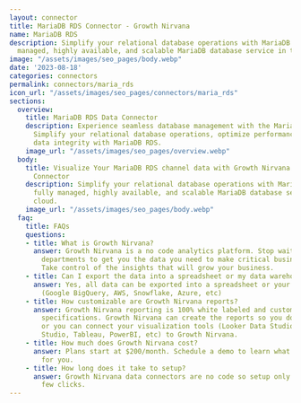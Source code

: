 ```yaml
---
layout: connector
title: MariaDB RDS Connector - Growth Nirvana
name: MariaDB RDS
description: Simplify your relational database operations with MariaDB RDS – a fully
  managed, highly available, and scalable MariaDB database service in the cloud.
image: "/assets/images/seo_pages/body.webp"
date: '2023-08-18'
categories: connectors
permalink: connectors/maria_rds
icon_url: "/assets/images/seo_pages/connectors/maria_rds"
sections:
  overview:
    title: MariaDB RDS Data Connector
    description: Experience seamless database management with the MariaDB RDS connector.
      Simplify your relational database operations, optimize performance, and ensure
      data integrity with MariaDB RDS.
    image_url: "/assets/images/seo_pages/overview.webp"
  body:
    title: Visualize Your MariaDB RDS channel data with Growth Nirvana's MariaDB RDS
      Connector
    description: Simplify your relational database operations with MariaDB RDS – a
      fully managed, highly available, and scalable MariaDB database service in the
      cloud.
    image_url: "/assets/images/seo_pages/body.webp"
  faq:
    title: FAQs
    questions:
    - title: What is Growth Nirvana?
      answer: Growth Nirvana is a no code analytics platform. Stop waiting for other
        departments to get you the data you need to make critical business decisions.
        Take control of the insights that will grow your business.
    - title: Can I export the data into a spreadsheet or my data warehouse?
      answer: Yes, all data can be exported into a spreadsheet or your data warehouse
        (Google BigQuery, AWS, Snowflake, Azure, etc)
    - title: How customizable are Growth Nirvana reports?
      answer: Growth Nirvana reporting is 100% white labeled and customized to your
        specifications. Growth Nirvana can create the reports so you don’t have to
        or you can connect your visualization tools (Looker Data Studio/Google Data
        Studio, Tableau, PowerBI, etc) to Growth Nirvana.
    - title: How much does Growth Nirvana cost?
      answer: Plans start at $200/month. Schedule a demo to learn what plan is best
        for you.
    - title: How long does it take to setup?
      answer: Growth Nirvana data connectors are no code so setup only requires a
        few clicks.
---
```

